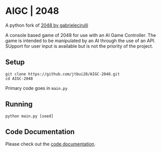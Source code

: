 # AIGC | 2048
A python fork of [2048 by gabrielecirulli](https://github.com/gabrielecirulli/2048)

A console based game of 2048 for use with an AI Game Controller. The game is intended to be manipulated by an AI through the use of an API. SUpport for user input is available but is not the priority of the project.

## Setup
```
git clone https://github.com/jtbui20/AIGC-2048.git
cd AIGC-2048
```
Primary code goes in `main.py`

## Running
```
python main.py [seed]
```

## Code Documentation
Please check out the [code documentation](DOCS.md).
